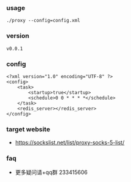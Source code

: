 ### usage
```
./proxy --config=config.xml
```

### version
```
v0.0.1
```

### config
```
<?xml version="1.0" encoding="UTF-8" ?>
<config>
	<task>
		<startup>true</startup>
		<schedule>0 0 * * * *</schedule>
	</task>
	<redis_server></redis_server>
</config>
```

### target website
* https://sockslist.net/list/proxy-socks-5-list/

### faq
* 更多疑问请+qq群 233415606
